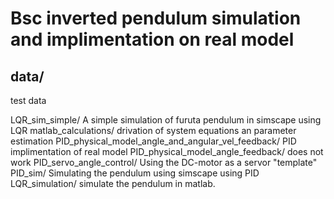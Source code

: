 # Bsc inverted pendulum simulation and implimentation on real model

## data/ 
test data

LQR_sim_simple/ A simple simulation of furuta pendulum in simscape using LQR
matlab_calculations/ drivation of system equations an parameter estimation
PID_physical_model_angle_and_angular_vel_feedback/ PID implimentation of real model
PID_physical_model_angle_feedback/ does not work
PID_servo_angle_control/ Using the DC-motor as a servor "template"
PID_sim/ Simulating the pendulum using simscape using PID
LQR_simulation/ simulate the pendulum in matlab. 